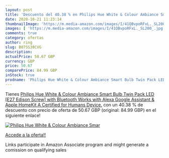 ```yaml
---
layout: post
title: 'Descuento del 40.38 % en Philips Hue White & Colour Ambiance Smar'
date: 2020-10-21 11:23:14
thumbnailImage: 'https://m.media-amazon.com/images/I/41QBvpoRFxL._SL200_.jpg'
images: [ 'https://m.media-amazon.com/images/I/41QBvpoRFxL._SL200_.jpg' ]
comments: true
category: ofertas
author: ring
slug: B07SS38CVG
description:
actualPrice: 50.67 GBP
currency: GBP
price: 50.67
comparePrice: 84.99 GBP
inStock: true
prodname: 'Philips Hue White & Colour Ambiance Smart Bulb Twin Pack LED [E27 Edison Screw] with Bluetooth Works with Alexa  Google Assistant & Apple HomeKit  A Certified for Humans Device.'
---
```


Tienes [Philips Hue White & Colour Ambiance Smart Bulb Twin Pack LED [E27 Edison Screw] with Bluetooth Works with Alexa  Google Assistant & Apple HomeKit  A Certified for Humans Device.](https://www.amazon.co.uk/dp/B07SS38CVG/?tag=tolees0a-21) con un 40.38 % de descuento con precio de oferta de 50.67 GBP (original: 84.99 GBP) en el siguiente enlace!

[![Philips Hue White & Colour Ambiance Smar](https://m.media-amazon.com/images/I/41QBvpoRFxL._SL200_.jpg)](https://www.amazon.co.uk/dp/B07SS38CVG/?tag=tolees0a-21)

[Accede a la oferta!!](https://www.amazon.co.uk/dp/B07SS38CVG/?tag=tolees0a-21)

Links participate in Amazon Associate program and might generate a comission on qualifying sales


